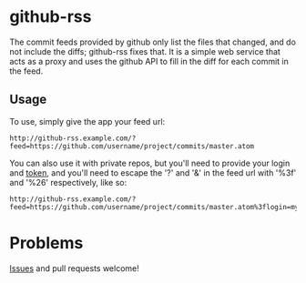 # github-rss

The commit feeds provided by github only list the files that changed, and do not 
include the diffs; github-rss fixes that. It is a simple web service that acts
as a proxy and uses the github API to fill in the diff for each commit in the feed.

## Usage

To use, simply give the app your feed url:

    http://github-rss.example.com/?feed=https://github.com/username/project/commits/master.atom
    
You can also use it with private repos, but you'll need to provide your login and [token],
and you'll need to escape  the '?' and '&' in the feed url with '%3f' and '%26' respectively, 
like so:

    http://github-rss.example.com/?feed=https://github.com/username/project/commits/master.atom%3flogin=my_login%26token=1adefed234

# Problems

[Issues] and pull requests welcome!

[token]: http://help.github.com/set-your-user-name-email-and-github-token/
[Issues]: https://github.com/tobias/github-rss/issues
